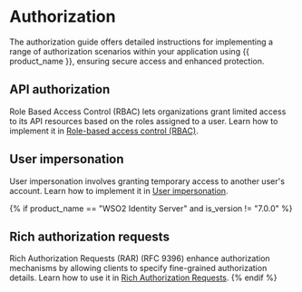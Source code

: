 # Authorization

The authorization guide offers detailed instructions for implementing a range of authorization scenarios within your application using {{ product_name }}, ensuring secure access and enhanced protection.

## API authorization

Role Based Access Control (RBAC) lets organizations grant limited access to its API resources based on the roles assigned to a user. Learn how to implement it in [Role-based access control (RBAC)]({{base_path}}/guides/authorization/api-authorization/api-authorization/).

## User impersonation

User impersonation involves granting temporary access to another user's account. Learn how to implement it in [User impersonation]({{base_path}}/guides/authorization/user-impersonation/).

{% if product_name == "WSO2 Identity Server" and is_version != "7.0.0" %}
## Rich authorization requests

Rich Authorization Requests (RAR) (RFC 9396) enhance authorization mechanisms by allowing clients to specify fine-grained authorization details. Learn how to use it in [Rich Authorization Requests]({{base_path}}/guides/authorization/rich-authorization-requests/).
{% endif %}